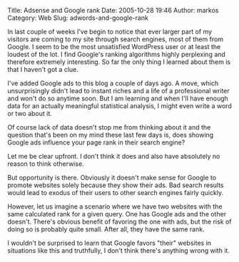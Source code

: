 Title: Adsense and Google rank
Date: 2005-10-28 19:46
Author: markos
Category: Web
Slug: adwords-and-google-rank

In last couple of weeks I've begin to notice that ever larger part of my
visitors are coming to my site through search engines, most of them from
Google. I seem to be the most unsatisfied WordPress user or at least the
loudest of the lot. I find Google's ranking algorithms highly perplexing
and therefore extremely interesting. So far the only thing I learned
about them is that I haven't got a clue.

I've added Google ads to this blog a couple of days ago. A move, which
unsurprisingly didn't lead to instant riches and a life of a
professional writer and won't do so anytime soon. But I am learning and
when I'll have enough data for an actually meaningful statistical
analysis, I might even write a word or two about it.

Of course lack of data doesn't stop me from thinking about it and the
question that's been on my mind these last few days is, does showing
Google ads influence your page rank in their search engine?

Let me be clear upfront. I don't think it does and also have absolutely
no reason to think otherwise.

But opportunity is there. Obviously it doesn't make sense for Google to
promote websites solely because they show their ads. Bad search results
would lead to exodus of their users to other search engines fairly
quickly.

However, let us imagine a scenario where we have two websites with the
same calculated rank for a given query. One has Google ads and the other
doesn't. There's obvious benefit of favoring the one with ads, but the
risk of doing so is probably quite small. After all, they have the same
rank.

I wouldn't be surprised to learn that Google favors "their" websites in
situations like this and truthfully, I don't think there's anything
wrong with it.

